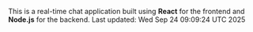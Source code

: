 This is a real-time chat application built using **React** for the frontend and **Node.js** for the backend.
Last updated: Wed Sep 24 09:09:24 UTC 2025
